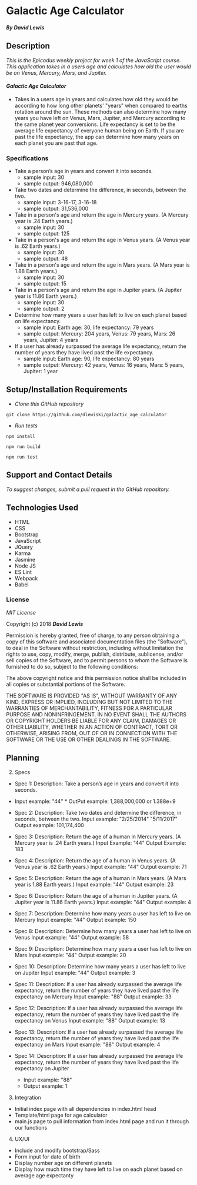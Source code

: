 # Galactic Age Calculator

#### _By David Lewis_

## Description
_This is the Epicodus weekly project for week 1 of the JavaScript course. This application takes in a users age and calculates how old the user would be on Venus, Mercury, Mars, and Jupiter._

#### _Galactic Age Calculator_
* Takes in a users age in years and calculates how old they would be according to how long other planets' "years" when compared to earths rotation around the sun. These methods can also determine how many years you have left on Venus, Mars, Jupiter, and Mercury according to the same planet year conversions. Life expectancy is set to be the average life expectancy of everyone human being on Earth. If you are past the life expectancy, the app can determine how many years on each planet you are past that age.

### Specifications
* Take a person’s age in years and convert it into seconds.
  * sample input: 30
  * sample output: 946,080,000
* Take two dates and determine the difference, in seconds, between the two.
  * sample input: 3-16-17, 3-16-18
  * sample output: 31,536,000
* Take in a person's age and return the age in Mercury years. (A Mercury year is .24 Earth years.)
  * sample input: 30
  * sample output: 125
* Take in a person's age and return the age in Venus years. (A Venus year is .62 Earth years.)
  * sample input: 30
  * sample output: 48
* Take in a person's age and return the age in Mars years. (A Mars year is 1.88 Earth years.)
  * sample input: 30
  * sample output: 15
* Take in a person's age and return the age in Jupiter years. (A Jupiter year is 11.86 Earth years.)
  * sample input: 30
  * sample output: 2
* Determine how many years a user has left to live on each planet based on life expectancy.
  * sample input: Earth age: 30, life expectancy: 79 years
  * sample output: Mercury: 204 years, Venus: 79 years, Mars: 26 years, Jupiter: 4 years
* If a user has already surpassed the average life expectancy, return the number of years they have lived past the life expectancy.
  * sample input: Earth age: 90, life expectancy: 80 years
  * sample output: Mercury: 42 years, Venus: 16 years, Mars: 5 years, Jupiter: 1 year


## Setup/Installation Requirements

* _Clone this GitHub repository_

```
git clone https://github.com/dlewiski/galactic_age_calculator
```

* _Run tests_

```
npm install
```
```
npm run build
```
```
npm run test
```

## Support and Contact Details

_To suggest changes, submit a pull request in the GitHub repository._

## Technologies Used

* HTML
* CSS
* Bootstrap
* JavaScript
* JQuery
* Karma
* Jasmine
* Node JS
* ES Lint
* Webpack
* Babel

### License

*MIT License*

Copyright (c) 2018 **_David Lewis_**

Permission is hereby granted, free of charge, to any person obtaining a copy
of this software and associated documentation files (the "Software"), to deal
in the Software without restriction, including without limitation the rights
to use, copy, modify, merge, publish, distribute, sublicense, and/or sell
copies of the Software, and to permit persons to whom the Software is
furnished to do so, subject to the following conditions:

The above copyright notice and this permission notice shall be included in all
copies or substantial portions of the Software.

THE SOFTWARE IS PROVIDED "AS IS", WITHOUT WARRANTY OF ANY KIND, EXPRESS OR
IMPLIED, INCLUDING BUT NOT LIMITED TO THE WARRANTIES OF MERCHANTABILITY,
FITNESS FOR A PARTICULAR PURPOSE AND NONINFRINGEMENT. IN NO EVENT SHALL THE
AUTHORS OR COPYRIGHT HOLDERS BE LIABLE FOR ANY CLAIM, DAMAGES OR OTHER
LIABILITY, WHETHER IN AN ACTION OF CONTRACT, TORT OR OTHERWISE, ARISING FROM,
OUT OF OR IN CONNECTION WITH THE SOFTWARE OR THE USE OR OTHER DEALINGS IN THE
SOFTWARE.

## Planning

2. Specs

* Spec 1: Description: Take a person’s age in years and convert it into seconds.
* Input example: "44"
            * OutPut example: 1,388,000,000 or 1.388e+9

* Spec 2: Description: Take two dates and determine the difference, in seconds, between the two.
            Input example: "2/25/2014" "5/11/2017"
            Output example: 101,174,400

* Spec 3: Description: Return the age of a human in Mercury years. (A Mercury year is .24 Earth years.)
            Input Example: "44"
            Output Example: 183

* Spec 4: Description: Return the age of a human in Venus years. (A Venus year is .62 Earth years.)
            Input example: "44"
            Output example: 71

* Spec 5: Description: Return the age of a human in Mars years. (A Mars year is 1.88 Earth years.)
            Input example: "44"
            Output example: 23

* Spec 6: Description: Return the age of a human in Jupiter years. (A Jupiter year is 11.86 Earth years.)
            Input example: "44"
            Output example: 4

* Spec 7: Description: Determine how many years a user has left to live on Mercury
            Input example: "44"
            Output example: 150

* Spec 8: Description: Determine how many years a user has left to live on Venus
            Input example: "44"
            Output example: 58

* Spec 9: Description: Determine how many years a user has left to live on Mars
            Input example: "44"
            Output example: 20

* Spec 10: Description: Determine how many years a user has left to live on Jupiter
            Input example: "44"
            Output example: 3

* Spec 11: Description: If a user has already surpassed the average life expectancy, return the number of years they have lived past the life expectancy on Mercury
            Input example: "88"
            Output example: 33

* Spec 12: Description: If a user has already surpassed the average life expectancy, return the number of years they have lived past the life expectancy on Venus
            Input example: "88"
            Output example: 13

* Spec 13: Description: If a user has already surpassed the average life expectancy, return the number of years they have lived past the life expectancy on Mars
            Input example: "88"
            Output example: 4

* Spec 14: Description: If a user has already surpassed the average life expectancy, return the number of years they have lived past the life expectancy on Jupiter
  * Input example: "88"
  * Output example: 1

3. Integration
  * Initial index page with all dependencies in index.html head
  * Template/html page for age calculator
  * main.js page to pull information from index.html page and run it through our functions

4. UX/UI
  * Include and modify bootstrap/Sass
  * Form input for date of birth
  * Display number age on different planets
  * Display how much time they have left to live on each planet based on average age expectanty
